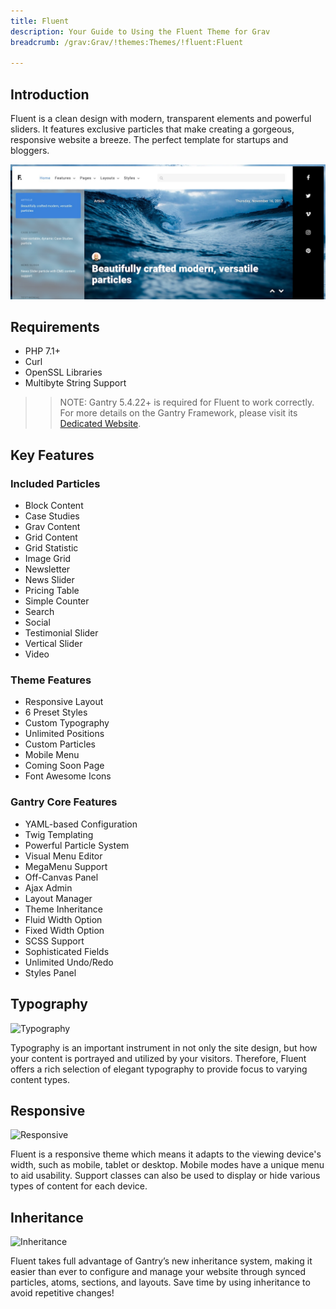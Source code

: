 ```yaml
---
title: Fluent
description: Your Guide to Using the Fluent Theme for Grav
breadcrumb: /grav:Grav/!themes:Themes/!fluent:Fluent

---
```


Introduction
-----

Fluent is a clean design with modern, transparent elements and powerful sliders. It features exclusive particles that make creating a gorgeous, responsive website a breeze. The perfect template for startups and bloggers.


![](assets/fluent.jpeg)

Requirements
-----

* PHP 7.1+
* Curl
* OpenSSL Libraries
* Multibyte String Support

>> NOTE: Gantry 5.4.22+ is required for Fluent to work correctly. For more details on the Gantry Framework, please visit its [Dedicated Website](http://gantry.org).

Key Features
-----

### Included Particles
* Block Content
* Case Studies
* Grav Content
* Grid Content
* Grid Statistic
* Image Grid
* Newsletter
* News Slider
* Pricing Table
* Simple Counter
* Search
* Social
* Testimonial Slider
* Vertical Slider
* Video 

### Theme Features
* Responsive Layout
* 6 Preset Styles
* Custom Typography
* Unlimited Positions
* Custom Particles
* Mobile Menu
* Coming Soon Page
* Font Awesome Icons 

### Gantry Core Features
* YAML-based Configuration
* Twig Templating
* Powerful Particle System
* Visual Menu Editor
* MegaMenu Support
* Off-Canvas Panel
* Ajax Admin
* Layout Manager
* Theme Inheritance
* Fluid Width Option
* Fixed Width Option
* SCSS Support
* Sophisticated Fields
* Unlimited Undo/Redo
* Styles Panel

## Typography

![Typography](ft-2.jpg)

Typography is an important instrument in not only the site design, but how your content is portrayed and utilized by your visitors. Therefore, Fluent offers a rich selection of elegant typography to provide focus to varying content types.

## Responsive

![Responsive](ft-3.jpg)

Fluent is a responsive theme which means it adapts to the viewing device's width, such as mobile, tablet or desktop. Mobile modes have a unique menu to aid usability. Support classes can also be used to display or hide various types of content for each device.

## Inheritance

![Inheritance](ft-4.jpg)

Fluent takes full advantage of Gantry’s new inheritance system, making it easier than ever to configure and manage your website through synced particles, atoms, sections, and layouts. Save time by using inheritance to avoid repetitive changes!
